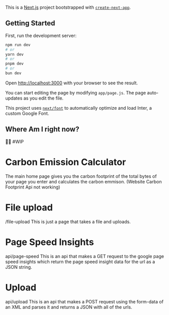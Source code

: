 This is a [Next.js](https://nextjs.org/) project bootstrapped with [`create-next-app`](https://github.com/vercel/next.js/tree/canary/packages/create-next-app).

## Getting Started

First, run the development server:

```bash
npm run dev
# or
yarn dev
# or
pnpm dev
# or
bun dev
```

Open [http://localhost:3000](http://localhost:3000) with your browser to see the result.

You can start editing the page by modifying `app/page.js`. The page auto-updates as you edit the file.

This project uses [`next/font`](https://nextjs.org/docs/basic-features/font-optimization) to automatically optimize and load Inter, a custom Google Font.

## Where Am I right now?

👷‍♂️ #WIP

# Carbon Emission Calculator

The main home page gives you the carbon footprint of the total bytes of your page you enter and calculates the carbon emmison. (Website Carbon Footprint Api not working)

# File upload

/file-upload
This is just a page that takes a file and uploads.

# Page Speed Insights

api/page-speed
This is an api that makes a GET request to the google page speed insights which return the page speed insight data for the url as a JSON string.

# Upload

api/upload
This is an api that makes a POST request using the form-data of an XML and parses it and returns a JSON with all of the urls.
